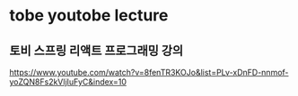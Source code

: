 # tobe youtobe lecture

## 토비 스프링 리액트 프로그래밍 강의  
https://www.youtube.com/watch?v=8fenTR3KOJo&list=PLv-xDnFD-nnmof-yoZQN8Fs2kVljIuFyC&index=10  

